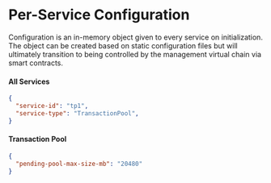 # Per-Service Configuration

Configuration is an in-memory object given to every service on initialization. The object can be created based on static configuration files but will ultimately transition to being controlled by the management virtual chain via smart contracts.

#### All Services

```json
{
  "service-id": "tp1",
  "service-type": "TransactionPool",
}
```

#### Transaction Pool

```json
{
  "pending-pool-max-size-mb": "20480"
}

